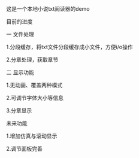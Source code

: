 这是一个本地小说txt阅读器的demo

目前的进度

一 文件处理

1.分段缓存，将txt文件分段缓存成小文件，方便i/o操作

2.分章处理，获取章节

二 显示功能

1.无动画、覆盖两种模式

2.可调节字体大小等信息

3.分章显示

未来功能

1.增加仿真与滚动显示

2.调节面板完善
